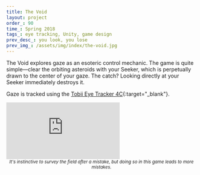 ```yaml
---
title: The Void
layout: project
order_: 90
time_: Spring 2018
tags_: eye tracking, Unity, game design
prev_desc_: you look, you lose
prev_img_: /assets/img/index/the-void.jpg
---
```


The Void explores gaze as an esoteric control mechanic. The game is quite simple&mdash;clear the orbiting asteroids with your Seeker, which is perpetually drawn to the center of your gaze. The catch? Looking directly at your Seeker immediately destroys it.

Gaze is tracked using the [Tobii Eye Tracker 4C](https://tobiigaming.com/product/tobii-eye-tracker-4c/){:target="_blank"}.

<p><div class="vid-wrapper-yt"><iframe src="https://www.youtube.com/embed/3dp3Z9xx6Fg?rel=0&amp;showinfo=0" frameborder="0" allow="encrypted-media" allowfullscreen></iframe></div>
<center><sub><i>It's instinctive to survey the field after a mistake, but doing so in this game leads to more mistakes.</i></sub></center></p>
